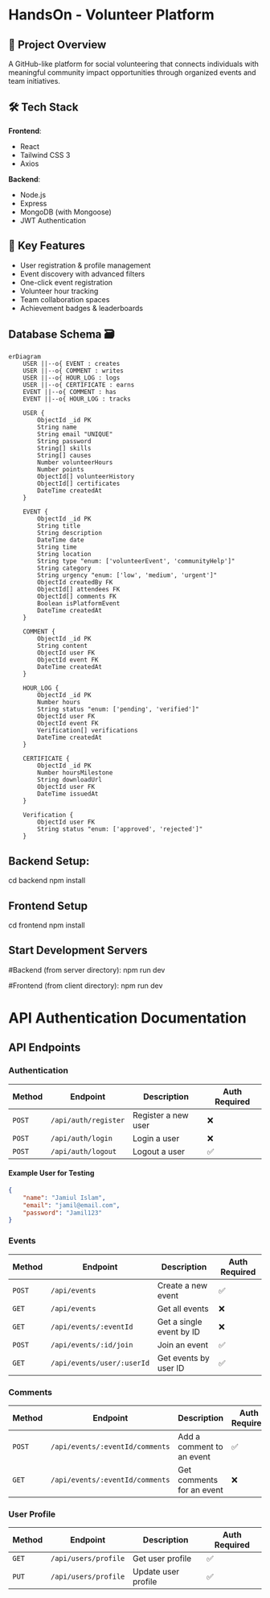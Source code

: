 # HandsOn - Volunteer Platform

## 🌟 Project Overview
A GitHub-like platform for social volunteering that connects individuals with meaningful community impact opportunities through organized events and team initiatives.

## 🛠 Tech Stack
**Frontend**:
- React
- Tailwind CSS 3
- Axios

**Backend**:
- Node.js
- Express
- MongoDB (with Mongoose)
- JWT Authentication

## 🚀 Key Features
- User registration & profile management
- Event discovery with advanced filters
- One-click event registration
- Volunteer hour tracking
- Team collaboration spaces
- Achievement badges & leaderboards

## Database Schema 🗃️

```mermaid
erDiagram
    USER ||--o{ EVENT : creates
    USER ||--o{ COMMENT : writes
    USER ||--o{ HOUR_LOG : logs
    USER ||--o{ CERTIFICATE : earns
    EVENT ||--o{ COMMENT : has
    EVENT ||--o{ HOUR_LOG : tracks

    USER {
        ObjectId _id PK
        String name
        String email "UNIQUE"
        String password
        String[] skills
        String[] causes
        Number volunteerHours
        Number points
        ObjectId[] volunteerHistory
        ObjectId[] certificates
        DateTime createdAt
    }
    
    EVENT {
        ObjectId _id PK
        String title
        String description
        DateTime date
        String time
        String location
        String type "enum: ['volunteerEvent', 'communityHelp']"
        String category
        String urgency "enum: ['low', 'medium', 'urgent']"
        ObjectId createdBy FK
        ObjectId[] attendees FK
        ObjectId[] comments FK
        Boolean isPlatformEvent
        DateTime createdAt
    }

    COMMENT {
        ObjectId _id PK
        String content
        ObjectId user FK
        ObjectId event FK
        DateTime createdAt
    }

    HOUR_LOG {
        ObjectId _id PK
        Number hours
        String status "enum: ['pending', 'verified']"
        ObjectId user FK
        ObjectId event FK
        Verification[] verifications
        DateTime createdAt
    }

    CERTIFICATE {
        ObjectId _id PK
        Number hoursMilestone
        String downloadUrl
        ObjectId user FK
        DateTime issuedAt
    }

    Verification {
        ObjectId user FK
        String status "enum: ['approved', 'rejected']"
    } 
```

## Backend Setup:
cd backend
npm install

## Frontend Setup
cd frontend
npm install

## Start Development Servers
#Backend (from server directory):
npm run dev

#Frontend (from client directory):
npm run dev

# API Authentication Documentation

## API Endpoints

### Authentication
| Method | Endpoint | Description | Auth Required |
|--------|----------|-------------|-------------|
| `POST` | `/api/auth/register` | Register a new user | ❌ |
| `POST` | `/api/auth/login` | Login a user | ❌ |
| `POST` | `/api/auth/logout` | Logout a user | ✅ |

#### Example User for Testing
```json
{
    "name": "Jamiul Islam",
    "email": "jamil@email.com",
    "password": "Jamil123"
}
```

### Events
| Method | Endpoint | Description | Auth Required |
|--------|----------|-------------|-------------|
| `POST` | `/api/events` | Create a new event | ✅ 
| `GET` | `/api/events` | Get all events | ❌ |
| `GET` | `/api/events/:eventId` | Get a single event by ID | ❌ |
| `POST` | `/api/events/:id/join` | Join an event | ✅ 
| `GET` | `/api/events/user/:userId` | Get events by user ID | ✅ 

### Comments
| Method | Endpoint | Description | Auth Required |
|--------|----------|-------------|---------------|
| `POST` | `/api/events/:eventId/comments` | Add a comment to an event | ✅             |
| `GET` | `/api/events/:eventId/comments` | Get comments for an event | ❌             |

### User Profile
| Method | Endpoint | Description | Auth Required |
|--------|----------|-------------|-------------|
| `GET` | `/api/users/profile` | Get user profile | ✅ |
| `PUT` | `/api/users/profile` | Update user profile | ✅ |